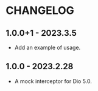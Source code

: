 # CHANGELOG

## 1.0.0+1 - 2023.3.5

* Add an example of usage.

## 1.0.0 - 2023.2.28

* A mock interceptor for Dio 5.0.
